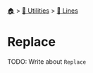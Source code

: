 <!--startTocHeader-->
[🏠](../../README.md) > [🔧 Utilities](../README.md) > [🚈 Lines](README.md)
# Replace
<!--endTocHeader-->

TODO: Write about `Replace`

<!--startTocSubTopic-->
<!--endTocSubTopic-->